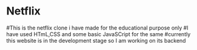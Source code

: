 # Netflix
#This is the netflix clone i have made for the educational purpose only
#I have used HTmL,CSS and some basic JavaSCript for the same
#currently this website is in the development stage so I am working on its backend 
